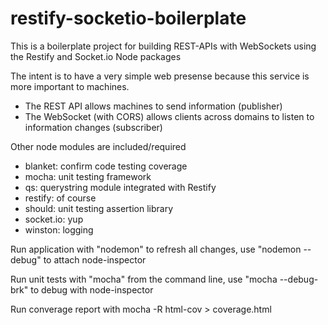 restify-socketio-boilerplate
============================

This is a boilerplate project for building REST-APIs with WebSockets using the Restify and Socket.io Node packages

The intent is to have a very simple web presense because this service is more important to machines.

* The REST API allows machines to send information (publisher)
* The WebSocket (with CORS) allows clients across domains to listen to information changes (subscriber)

Other node modules are included/required
* blanket: confirm code testing coverage
* mocha: unit testing framework
* qs: querystring module integrated with Restify
* restify: of course
* should: unit testing assertion library
* socket.io: yup
* winston: logging


Run application with
"nodemon" to refresh all changes, use "nodemon --debug" to attach node-inspector

Run unit tests with 
"mocha" from the command line, use "mocha --debug-brk" to debug with node-inspector

Run converage report with
mocha -R html-cov > coverage.html